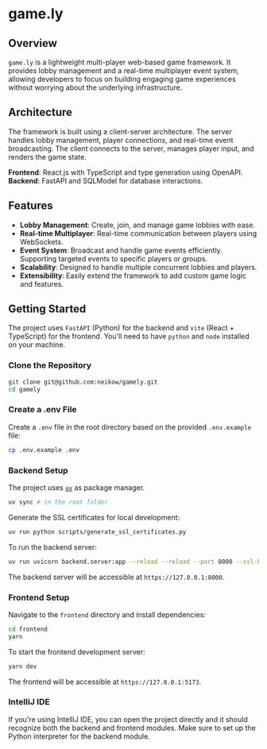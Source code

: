 # game.ly

## Overview

`game.ly` is a lightweight multi-player web-based game framework. It provides lobby management and a real-time
multiplayer event system, allowing developers to focus on building engaging game experiences without worrying about the
underlying infrastructure.

## Architecture

The framework is built using a client-server architecture. The server handles lobby management, player connections,
and real-time event broadcasting. The client connects to the server, manages player input, and renders the game state.

**Frontend**: React.js with TypeScript and type generation using OpenAPI. <br>
**Backend**: FastAPI and SQLModel for database interactions.

## Features

- **Lobby Management**: Create, join, and manage game lobbies with ease.
- **Real-time Multiplayer**: Real-time communication between players using WebSockets.
- **Event System**: Broadcast and handle game events efficiently. Supporting targeted events to specific players or
  groups.
- **Scalability**: Designed to handle multiple concurrent lobbies and players.
- **Extensibility**: Easily extend the framework to add custom game logic and features.

## Getting Started

The project uses `FastAPI` (Python) for the backend and `vite` (React + TypeScript) for the frontend.
You'll need to have `python` and `node` installed on your machine.

### Clone the Repository

```bash
git clone git@github.com:neikow/gamely.git
cd gamely
```

### Create a .env File

Create a `.env` file in the root directory based on the provided `.env.example` file:

```bash
cp .env.example .env
```

### Backend Setup

The project uses [`uv`](https://docs.astral.sh/uv/) as package manager.

```bash
uv sync # in the root folder
```

Generate the SSL certificates for local development:

```bash
uv run python scripts/generate_ssl_certificates.py
```

To run the backend server:

```bash
uv run uvicorn backend.server:app --reload --reload --port 8000 --ssl-keyfile certs/localhost-8000.key.pem --ssl-certfile certs/localhost-8000.crt.pem
```

The backend server will be accessible at `https://127.0.0.1:8000`.

### Frontend Setup

Navigate to the `frontend` directory and install dependencies:

```bash
cd frontend
yarn
```

To start the frontend development server:

```bash
yarn dev
```

The frontend will be accessible at `https://127.0.0.1:5173`.

### IntelliJ IDE

If you're using IntelliJ IDE, you can open the project directly and it should recognize both the backend and frontend
modules. Make sure to set up the Python interpreter for the backend module.
